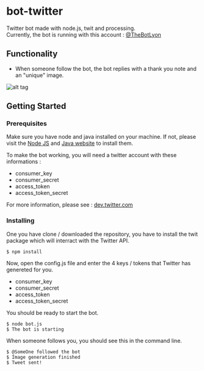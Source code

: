 # bot-twitter

Twitter bot made with node.js, twit and processing.  
Currently, the bot is running with this account : [@TheBotLyon](https://twitter.com/TheBotLyon)

## Functionality
* When someone follow the bot, the bot replies with a thank you note and an "unique" image.  

![alt tag](http://i.imgur.com/9ZbaeRu.png?1)

## Getting Started

### Prerequisites

Make sure you have node and java installed on your machine.
If not, please visit the [Node JS](https://nodejs.org/en/) and [Java website](http://java.com/en/) to install them.
  
To make the bot working, you will need a twitter account with these informations :
* consumer_key
* consumer_secret
* access_token
* access_token_secret  

For more information, please see : [dev.twitter.com](https://dev.twitter.com/oauth/overview/application-owner-access-tokens)

### Installing

One you have clone / downloaded the repository, you have to install the twit package which will interract with the Twitter API.  

```
$ npm install
```

Now, open the config.js file and enter the 4 keys / tokens that Twitter has genereted for you.  
* consumer_key
* consumer_secret
* access_token
* access_token_secret

You should be ready to start the bot.
```
$ node bot.js
$ The bot is starting
```
  
When someone follows you, you should see this in the command line. 
```
$ @SomeOne followed the bot
$ Image generation finished
$ Tweet sent!
```
